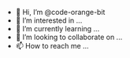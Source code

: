 - 👋 Hi, I’m @code-orange-bit
- 👀 I’m interested in ...
- 🌱 I’m currently learning ...
- 💞️ I’m looking to collaborate on ...
- 📫 How to reach me ...

<!---
code-orange-bit/code-orange-bit is a ✨ special ✨ repository because its `README.md` (this file) appears on your GitHub profile.
You can click the Preview link to take a look at your changes.
--->

